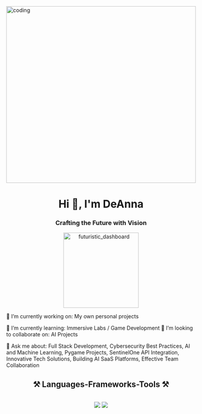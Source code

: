 <img src="https://i.imghippo.com/files/ULy2s1718854261.png" alt="coding" width="100%" height="470"/>

<h1 align="center">Hi 👋, I'm DeAnna</h1>
<h3 align="center">Crafting the Future with Vision</h3>

<p align="center">
<img width="200" src="https://i.pinimg.com/originals/26/d2/67/26d26785ba961b7463a2db7ec645d07f.gif" alt="futuristic_dashboard" />
</p>

🔭 I’m currently working on: My own personal projects

🌱 I’m currently learning: Immersive Labs / Game Development 
👯 I’m looking to collaborate on: AI Projects

💬 Ask me about: Full Stack Development, Cybersecurity Best Practices, AI and Machine Learning, Pygame Projects, SentinelOne API Integration, Innovative Tech Solutions, Building AI SaaS Platforms, Effective Team Collaboration

<p><h2 align="center">⚒️ Languages-Frameworks-Tools ⚒️</h2>
<br/>
<div align="center">
    <img src="https://skillicons.dev/icons?i=react,bootstrap,html,css,vscode,github,figma,tailwind,git,pycharm,phpstorm,pytorch,opencv,postgresql" />
    <img src="https://skillicons.dev/icons?i=nodejs,python,javascript,typescript,express,firebase,mongodb,mysql,flask,laravel,php,vuejs,webpack,babel,nginx,sqlite,aws,docker,kubernetes,illustrator,photoshop,postman,linux,kali" /><br>
</div></p>

